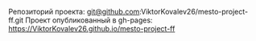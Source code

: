 Репозиторий проекта: git@github.com:ViktorKovalev26/mesto-project-ff.git
Проект опубликованный в gh-pages: https://ViktorKovalev26.github.io/mesto-project-ff

